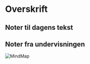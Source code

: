 # Overskrift

## Noter til dagens tekst



## Noter fra undervisningen



![MindMap](media/mind-map-1.png)